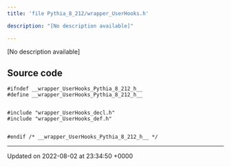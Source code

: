```yaml
---
title: 'file Pythia_8_212/wrapper_UserHooks.h'

description: "[No description available]"

---
```







[No description available]




## Source code

```
#ifndef __wrapper_UserHooks_Pythia_8_212_h__
#define __wrapper_UserHooks_Pythia_8_212_h__


#include "wrapper_UserHooks_decl.h"
#include "wrapper_UserHooks_def.h"


#endif /* __wrapper_UserHooks_Pythia_8_212_h__ */
```


-------------------------------

Updated on 2022-08-02 at 23:34:50 +0000
